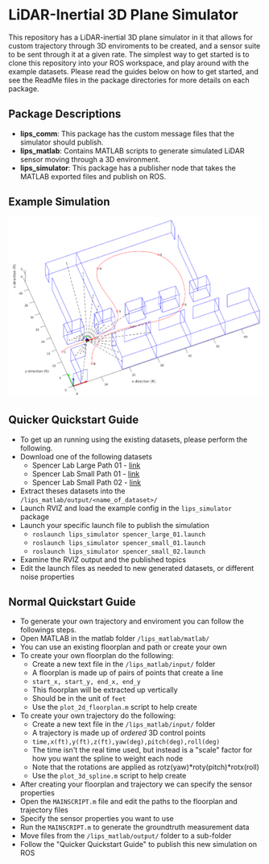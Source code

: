 # LiDAR-Inertial 3D Plane Simulator

This repository has a LiDAR-inertial 3D plane simulator in it that allows for custom trajectory through 3D enviroments to be created, and a sensor suite to be sent through it at a given rate.
The simplest way to get started is to clone this repository into your ROS workspace, and play around with the example datasets.
Please read the guides below on how to get started, and see the ReadMe files in the package directories for more details on each package.


## Package Descriptions

* **lips_comm**: This package has the custom message files that the simulator should publish.
* **lips_matlab**: Contains MATLAB scripts to generate simulated LiDAR sensor moving through a 3D environment.
* **lips_simulator**: This package has a publisher node that takes the MATLAB exported files and publish on ROS.


## Example Simulation

![example lidar run](pictures/example_run.png)

 


## Quicker Quickstart Guide

* To get up an running using the existing datasets, please perform the following.
* Download one of the following datasets
    * Spencer Lab Large Path 01 - [link]()
    * Spencer Lab Small Path 01 - [link]()
    * Spencer Lab Small Path 02 - [link]()
* Extract theses datasets into the `/lips_matlab/output/<name_of_dataset>/`
* Launch RVIZ and load the example config in the `lips_simulator` package
* Launch your specific launch file to publish the simulation
    * `roslaunch lips_simulator spencer_large_01.launch`
    * `roslaunch lips_simulator spencer_small_01.launch`
    * `roslaunch lips_simulator spencer_small_02.launch`
* Examine the RVIZ output and the published topics
* Edit the launch files as needed to new generated datasets, or different noise properties



## Normal Quickstart Guide

* To generate your own trajectory and enviroment you can follow the followings steps.
* Open MATLAB in the matlab folder `/lips_matlab/matlab/`
* You can use an existing floorplan and path or create your own
* To create your own floorplan do the following:
    * Create a new text file in the `/lips_matlab/input/` folder
    * A floorplan is made up of pairs of points that create a line
    * `start_x, start_y, end_x, end_y`
    * This floorplan will be extracted up vertically
    * Should be in the unit of `feet`
    * Use the `plot_2d_floorplan.m` script to help create
* To create your own trajectory do the following:
    * Create a new text file in the `/lips_matlab/input/` folder
    * A trajectory is made up of *ordered* 3D control points
    * `time,x(ft),y(ft),z(ft),yaw(deg),pitch(deg),roll(deg)`
    * The time isn't the real time used, but instead is a "scale" factor for how you want the spline to weight each node
    * Note that the rotations are applied as rotz(yaw)*roty(pitch)*rotx(roll)
    * Use the `plot_3d_spline.m` script to help create
* After creating your floorplan and trajectory we can specify the sensor properties
* Open the `MAINSCRIPT.m` file and edit the paths to the floorplan and trajectory files
* Specify the sensor properties you want to use
* Run the `MAINSCRIPT.m` to generate the groundtruth measurement data
* Move files from the `/lips_matlab/output/` folder to a sub-folder
* Follow the "Quicker Quickstart Guide" to publish this new simulation on ROS


